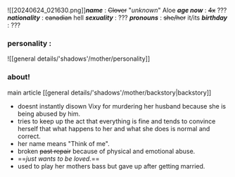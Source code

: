 ![[20240624_021630.png]]***name*** : ~~Clover~~ "*unknown*" Aloe
***age now*** : ~~4x~~ ???
***nationality*** : ~~canadian~~ hell
***sexuality*** : ???
***pronouns*** : ~~she/her~~ it/its
***birthday*** : ???

### personality :
![[general details/'shadows'/mother/personality]]

### about!

main article
[[general details/'shadows'/mother/backstory|backstory]]

- doesnt instantly disown Vixy for murdering her husband because she is being abused by him.
- tries to keep up the act that everything is fine and tends to convince herself that what happens to her and what she does is normal and correct.
- her name means "Think of me".
- broken ~~past repair~~ because of physical and emotional abuse.
- ==*just wants to be loved.*==
- used to play her mothers bass but gave up after getting married.